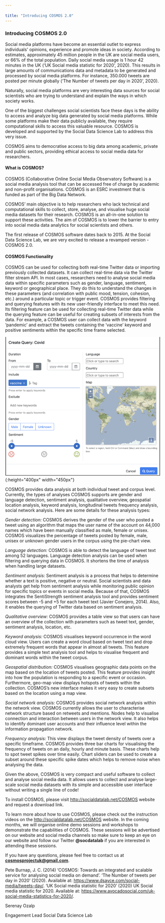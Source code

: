 ```yaml
---

title: "Introducing COSMOS 2.0"
---
```


### Introducing COSMOS 2.0

Social media platforms have become an essential outlet to express individuals' opinions, experience and promote ideas in society. According to estimates, approximately 45 million people in the UK are social media users, or 66% of the total population. Daily social media usage is 1 hour 42 minutes in the UK (‘UK Social media statistic for 2020’, 2020). This results in large amounts of communications data and metadata to be generated and processed by social media platforms. For instance, 350.000 tweets are posted per minute globally (‘The Number of tweets per day in 2020’, 2020).

Naturally, social media platforms are very interesting data sources for social scientists who are trying to understand and explain the ways in which society works. 

One of the biggest challenges social scientists face these days is the ability to access and analyze big data generated by social media platforms. While some platforms make their data publicly available, they require computational skills to access this valuable resource.  COSMOS is developed and supported by the Social Data Science Lab to address this very issue.

COSMOS aims to democratise access to big data among academic, private and public sectors, providing ethical access to social media data for researchers.

#### What is COSMOS?

COSMOS (Collaborative Online Social Media Observatory Software) is a social media analysis tool that can be accessed free of charge by academic and non-profit organisations.  COSMOS is an ESRC investment that is funded as part of the Big Data Network.

COSMOS’ main objective is to help researchers who lack technical and computational skills to collect, store, analyse, and visualise huge social media datasets for their research. COSMOS is an all-in-one solution to support these activities. The aim of COSMOS is to lower the barrier to entry into social media data analytics for social scientists and others.

The first release of COSMOS software dates back to 2015. At the Social Data Science Lab, we are very excited to release a revamped version - COSMOS 2.0.

#### COSMOS Functionality

COSMOS can be used for collecting both real-time Twitter data or importing previously collected datasets. It can collect real-time data via the Twitter filter stream API. In most cases, researchers need to analyse social media data within specific parameters such as gender, language, sentiment, keyword or geographical place.  They do this to understand the changes in these parameters (and correlation with public mood, tension, cohesion, etc.) around a particular topic or trigger event. COSMOS provides filtering and querying features with its new user-friendly interface to meet this need. Its filtering feature can be used for  collecting real-time Twitter data while the querying feature can be useful for creating subsets of interests from the data. For example, a COSMOS user can collect data with the keyword ‘pandemic’ and extract the tweets containing the ‘vaccine’ keyword and positive sentiments within the specific time frame selected.

![cosmos blogpost 1](/fig/cosmos_blogpost_1.png){:height="400px" width="450px"}
												

COSMOS provides data analysis at both individual tweet and corpus level. Currently, the types of analyses COSMOS supports are gender and language detection, sentiment analysis, qualitative overview, geospatial location analysis, keyword analysis, longitudinal tweets frequency analysis, social network analysis. Here are some details for these analysis types:

*Gender detection:* COSMOS derives the gender of the user who posted a tweet using an algorithm that maps the user name of the account on 44,000 names which have been manually classified as male, female or unisex. COSMOS visualizes the percentage of tweets posted by female, male, unisex or unknown gender users in the corpus using the pie-chart view. 

*Language detection:* COSMOS is able to detect the language of tweet text among 52 languages. Language detection analysis can be used when filtering and querying data in COSMOS. It shortens the time of analysis when handling large datasets.

*Sentiment analysis:* Sentiment analysis is a process that helps to determine whether a text is positive, negative or neutral. Social scientists and data analysts get help from sentiment analysis while monitoring public opinion for specific topics or events in social media. Because of that, COSMOS integrates the SentiStrength sentiment analysis tool and provides sentiment scores between -5 and +5 for each tweet text (Javier Conejero, 2014). Also, it enables the querying of Twitter data based on sentiment analysis.  

*Qualitative overview:*  COSMOS provides a table view so that users can have an overview of the collection with parameters such as tweet text, gender, sentiment analysis, location, etc.

*Keyword analysis:* COSMOS visualises keyword occurrence in the word cloud view. Users can create a word cloud based on tweet text and drop extremely frequent words that appear in almost all tweets. This feature provides a simple text analysis tool and helps to visualise frequent and dominant words within the tweet corpus.

*Geospatial distribution:* COSMOS visualises geographic data points on the map based on the location of tweets posted. This feature provides insight into how the population is responding to a specific event or occasion. Furthermore, geo-map view displays hotspots of tweets within the collection. COSMOS’s new interface makes it very easy to create subsets based on the location using a map view.

*Social network analysis:* COSMOS provides social network analysis within the network view. COSMOS currently allows the user to characterise network structure based on retweets and mentions. Nodes help to visualise connection and interaction between users in the network view. It also helps to identify dominant user accounts and their influence level within the information propagation network.

*Frequency analysis:* This view displays the tweet density of tweets over a specific timeframe. COSMOS provides three bar charts for visualising the frequency of tweets on an daily, hourly and minute basis. These charts help to spot tweet spikes over time easily. Chart sliders can be used to create a subset around these specific spike dates which helps to remove noise when analysing the data.

Given the above, COSMOS is very compact and useful software to collect and analyse social media data. It allows users to collect and analyse large-scale social media datasets with its simple and accessible user interface without writing a single line of code!

To install COSMOS, please visit <http://socialdatalab.net/COSMOS> website and request a download link.

To learn more about how to use COSMOS, please check out the instruction videos on the <http://socialdatalab.net/COSMOS> website. In the coming months, we will organise online demo sessions and workshops to demonstrate the capabilities of COSMOS. These sessions will be advertised on our website and social media channels so make sure to keep an eye on our website and follow our Twitter **@socdatalab** if you are interested in attending these sessions. 

If you have any questions, please feel free to contact us at **cosmosprojectuk@gmail.com**.


Pete Burnap, J. C. (2014) ‘COSMOS: Towards an integrated and scalable service for analysing social media on demand’.
‘The Number of tweets per day in 2020’ (2020). Available at: <https://www.dsayce.com/social-media/tweets-day/>.
‘UK Social media statistic for 2020’ (2020) UK Social media statistic for 2020. Available at: <https://www.avocadosocial.com/uk-social-media-statistics-for-2020/>.

Serenay Ozalp

Engagement Lead
Social Data Science Lab







<!-- {% include links.md %} -->
